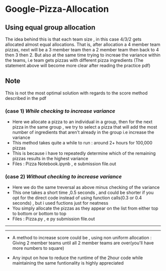 # Google-Pizza-Allocation 
## Using equal group allocation
The idea behind this is that each team size , in this case 4/3/2 gets allocated almost equal allocations.
That is, after allocation a 4 member team pizzas, next will be a 3 member team then a 2 member team then back to 4 then 3 then 2. 
But also at the same time trying to increae the variance within the teams, i.e team gets pizzas with different pizza ingredients
(The statement above will become more clear after reading the practice pdf)

## Note 
This is not the most optimal solution with regards to the score method described in the pdf

### (case 1) *While checking to increase variance*
- Here we allocate a pizza to an individual in a group, then for the next pizza in the same group , we try to select a pizza that will add the most number of ingredients that aren't already in the group i.e increase the variance
- This method takes quite a while to run : around 2+ hours for 100,000 pizzas
- This is because i have to repeatedly determine which of the remaining pizzas results in the highest variance
- Files : Pizza Notebook.ipynb , e submission file.out
       
### (case 2) *Without checking to increase variance*
- Here we do the same treversal as above minus checking of the variance
- This one takes a short time ,0.5 seconds , and could be shorter if you opt for the direct code instead of using function calls(0.3 or 0.4 seconds) , but i used fuctions just for neatness
- You simply allocate the pizzas as they appear on the list from either top to bottom or bottom to top
- Files : Pizza.py , e py submission file.out
___
___

- A method to increase score could be , using non uniform allocation : Giving 2 member teams until all 2 member teams are over(you'll have more numbers to square)
 
- Any input on how to reduce the runtime of the 2hour code while maintaining the same funtionality is highly appreciated
